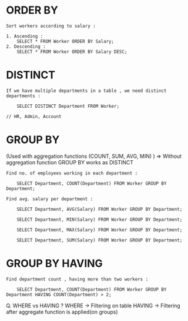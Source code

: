 # ORDER BY

    Sort workers according to salary :

    1. Ascending :
        SELECT * FROM Worker ORDER BY Salary;
    2. Descending :
        SELECT * FROM Worker ORDER BY Salary DESC;
    

# DISTINCT

    If we have multiple departments in a table , we need distinct departments :
        
        SELECT DISTINCT Department FROM Worker;  

    // HR, Admin, Account


# GROUP BY
(Used with aggregation functions (COUNT, SUM, AVG, MIN) )
=>  Without aggregation function GROUP BY works as DISTINCT
    
    Find no. of employees working in each department :

        SELECT Department, COUNT(Department) FROM Worker GROUP BY Department;
    
    Find avg. salary per department : 

        SELECT Department, AVG(Salary) FROM Worker GROUP BY Department;

        SELECT Department, MIN(Salary) FROM Worker GROUP BY Department;

        SELECT Department, MAX(Salary) FROM Worker GROUP BY Department;

        SELECT Department, SUM(Salary) FROM Worker GROUP BY Department;


# GROUP BY HAVING

    Find department count , having more than two workers :

        SELECT Department, COUNT(Department) FROM Worker GROUP BY Department HAVING COUNT(Department) > 2;
    
 Q. WHERE vs  HAVING ? 
        WHERE -> Filtering on table
        HAVING -> Filtering after aggregate function is applied(on groups)

